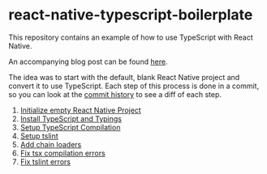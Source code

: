 # react-native-typescript-boilerplate

This repository contains an example of how to use TypeScript with React Native.

An accompanying blog post can be found [here](http://www.justin-credible.net/2016/08/23/using-typescript-with-react-native/).

The idea was to start with the default, blank React Native project and convert it to use TypeScript. Each step of this process is done in a commit, so you can look at the [commit history](https://github.com/Justin-Credible/react-native-typescript-boilerplate/commits/master) to see a diff of each step.

1. [Initialize empty React Native Project](https://github.com/Justin-Credible/react-native-typescript-boilerplate/commit/f9cdaecb1e115b0ae99eb6130702783c7b72a8a8)
1. [Install TypeScript and Typings](https://github.com/Justin-Credible/react-native-typescript-boilerplate/commit/4c0fede47cd47c456eef779df402059c4e74c240)
1. [Setup TypeScript Compilation](https://github.com/Justin-Credible/react-native-typescript-boilerplate/commit/839ab388b5b12ee0b722a8b71224e5fe47c735bf)
1. [Setup tslint](https://github.com/Justin-Credible/react-native-typescript-boilerplate/commit/557e896e98e84873fd7f141a2476b30b233233e2)
1. [Add chain loaders](https://github.com/Justin-Credible/react-native-typescript-boilerplate/commit/c4b45805df55b4bed0046a5aa315b4873e571659)
1. [Fix tsx compilation errors](https://github.com/Justin-Credible/react-native-typescript-boilerplate/commit/5bfcc12fb54998ed3e96dfa12e81b6e71883fb7d)
1. [Fix tslint errors](https://github.com/Justin-Credible/react-native-typescript-boilerplate/commit/ead7bdc1883f7eda3c026830aec5d63d4bb4dc91)
